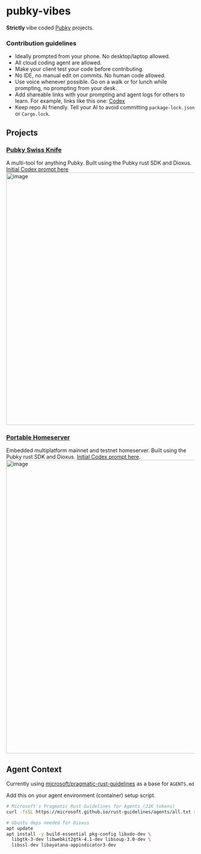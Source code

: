 # pubky-vibes

**Strictly** vibe coded [Pubky](https://github.com/pubky/pubky-core) projects.

### Contribution guidelines

- Ideally prompted from your phone. No desktop/laptop allowed.
- All cloud coding agent are allowed.
- Make your client test your code before contributing.
- No IDE, no manual edit on commits. No human code allowed.
- Use voice whenever possible. Go on a walk or for lunch while prompting, no prompting from your desk.
- Add shareable links with your prompting and agent logs for others to learn. For example, links like this one: [Codex](https://chatgpt.com/codex/tasks/task_e_68e97ff5b43083298ebefc7e6980c4ef)
- Keep repo AI friendly. Tell your AI to avoid committing `package-lock.json` or `Cargo.lock`.

## Projects

### [Pubky Swiss Knife](pubky-swiss-knife)

A multi-tool for anything Pubky. Built using the Pubky rust SDK and Dioxus. [Initial Codex prompt here](https://chatgpt.com/s/cd_68e9a87740108191936e11721d314fea)
<img width="1210" height="673" alt="image" src="https://github.com/user-attachments/assets/41218313-0177-4134-bc79-d611fbd9399d" />

### [Portable Homeserver](portable-homeserver)

Embedded multiplatform mainnet and testnet homeserver. Built using the Pubky rust SDK and Dioxus. [Initial Codex prompt here](https://chatgpt.com/s/cd_68e9b9732a688191a61e6ff03a49cbdf).
<img width="913" height="782" alt="image" src="https://github.com/user-attachments/assets/e473c194-1b0e-4d9c-84e1-e2b138e063c3" />

## Agent Context

Currently using [microsoft/pragmatic-rust-guidelines](https://microsoft.github.io/rust-guidelines/agents/all.txt) as a base for `AGENTS.md`

Add this on your agent environment (container) setup script.

```bash
# Microsoft's Pragmatic Rust Guidelines for Agents (21K tokens)
curl -fsSL https://microsoft.github.io/rust-guidelines/agents/all.txt >> AGENTS.md

# Ubuntu deps needed for Dioxus
apt update
apt install -y build-essential pkg-config libxdo-dev \
  libgtk-3-dev libwebkit2gtk-4.1-dev libsoup-3.0-dev \
  libssl-dev libayatana-appindicator3-dev
```
